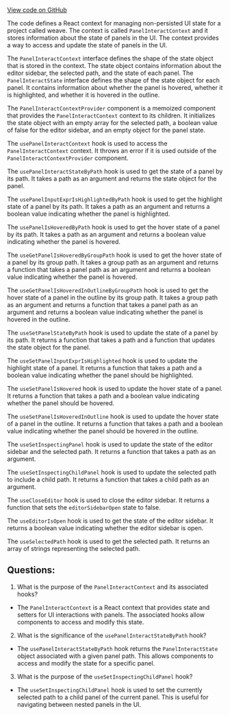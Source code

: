 [View code on GitHub](https://github.com/wandb/weave/weave-js/src/components/Panel2/PanelInteractContext.tsx)

The code defines a React context for managing non-persisted UI state for a project called weave. The context is called `PanelInteractContext` and it stores information about the state of panels in the UI. The context provides a way to access and update the state of panels in the UI.

The `PanelInteractContext` interface defines the shape of the state object that is stored in the context. The state object contains information about the editor sidebar, the selected path, and the state of each panel. The `PanelInteractState` interface defines the shape of the state object for each panel. It contains information about whether the panel is hovered, whether it is highlighted, and whether it is hovered in the outline.

The `PanelInteractContextProvider` component is a memoized component that provides the `PanelInteractContext` context to its children. It initializes the state object with an empty array for the selected path, a boolean value of false for the editor sidebar, and an empty object for the panel state.

The `usePanelInteractContext` hook is used to access the `PanelInteractContext` context. It throws an error if it is used outside of the `PanelInteractContextProvider` component.

The `usePanelInteractStateByPath` hook is used to get the state of a panel by its path. It takes a path as an argument and returns the state object for the panel.

The `usePanelInputExprIsHighlightedByPath` hook is used to get the highlight state of a panel by its path. It takes a path as an argument and returns a boolean value indicating whether the panel is highlighted.

The `usePanelIsHoveredByPath` hook is used to get the hover state of a panel by its path. It takes a path as an argument and returns a boolean value indicating whether the panel is hovered.

The `useGetPanelIsHoveredByGroupPath` hook is used to get the hover state of a panel by its group path. It takes a group path as an argument and returns a function that takes a panel path as an argument and returns a boolean value indicating whether the panel is hovered.

The `useGetPanelIsHoveredInOutlineByGroupPath` hook is used to get the hover state of a panel in the outline by its group path. It takes a group path as an argument and returns a function that takes a panel path as an argument and returns a boolean value indicating whether the panel is hovered in the outline.

The `useSetPanelStateByPath` hook is used to update the state of a panel by its path. It returns a function that takes a path and a function that updates the state object for the panel.

The `useSetPanelInputExprIsHighlighted` hook is used to update the highlight state of a panel. It returns a function that takes a path and a boolean value indicating whether the panel should be highlighted.

The `useSetPanelIsHovered` hook is used to update the hover state of a panel. It returns a function that takes a path and a boolean value indicating whether the panel should be hovered.

The `useSetPanelIsHoveredInOutline` hook is used to update the hover state of a panel in the outline. It returns a function that takes a path and a boolean value indicating whether the panel should be hovered in the outline.

The `useSetInspectingPanel` hook is used to update the state of the editor sidebar and the selected path. It returns a function that takes a path as an argument.

The `useSetInspectingChildPanel` hook is used to update the selected path to include a child path. It returns a function that takes a child path as an argument.

The `useCloseEditor` hook is used to close the editor sidebar. It returns a function that sets the `editorSidebarOpen` state to false.

The `useEditorIsOpen` hook is used to get the state of the editor sidebar. It returns a boolean value indicating whether the editor sidebar is open.

The `useSelectedPath` hook is used to get the selected path. It returns an array of strings representing the selected path.
## Questions: 
 1. What is the purpose of the `PanelInteractContext` and its associated hooks?
- The `PanelInteractContext` is a React context that provides state and setters for UI interactions with panels. The associated hooks allow components to access and modify this state.

2. What is the significance of the `usePanelInteractStateByPath` hook?
- The `usePanelInteractStateByPath` hook returns the `PanelInteractState` object associated with a given panel path. This allows components to access and modify the state for a specific panel.

3. What is the purpose of the `useSetInspectingChildPanel` hook?
- The `useSetInspectingChildPanel` hook is used to set the currently selected path to a child panel of the current panel. This is useful for navigating between nested panels in the UI.